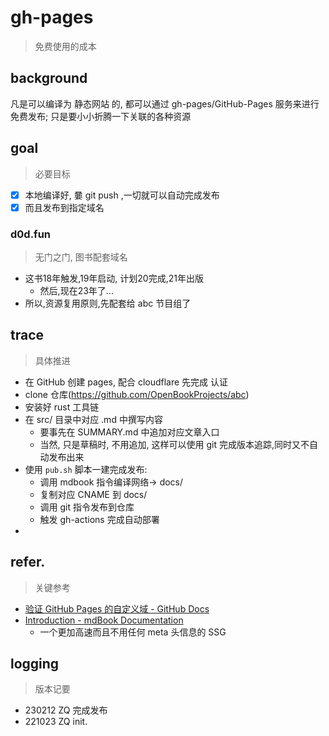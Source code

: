 # gh-pages
> 免费使用的成本

## background

凡是可以编译为 静态网站 的, 都可以通过 gh-pages/GitHub-Pages 服务来进行免费发布;
只是要小小折腾一下关联的各种资源

## goal
> 必要目标

- [x] 本地编译好, 嘦 git push ,一切就可以自动完成发布
- [x] 而且发布到指定域名

### d0d.fun
> 无门之门, 图书配套域名

- 这书18年触发,19年启动, 计划20完成,21年出版
    - 然后,现在23年了...
- 所以,资源复用原则,先配套给 abc 节目组了

## trace
> 具体推进

- 在 GitHub 创建 pages, 配合 cloudflare 先完成 认证
- clone 仓库(https://github.com/OpenBookProjects/abc)
- 安装好 rust 工具链
- 在 src/ 目录中对应 .md 中撰写内容
    - 要事先在 SUMMARY.md 中追加对应文章入口
    - 当然, 只是草稿时, 不用追加, 这样可以使用 git 完成版本追踪,同时又不自动发布出来
- 使用 `pub.sh` 脚本一建完成发布:
    - 调用 mdbook 指令编译网络-> docs/
    - 复制对应 CNAME 到 docs/
    - 调用 git 指令发布到仓库
    - 触发 gh-actions 完成自动部署
- 



## refer.
> 关键参考

- [验证 GitHub Pages 的自定义域 - GitHub Docs](https://docs.github.com/cn/pages/configuring-a-custom-domain-for-your-github-pages-site/troubleshooting-custom-domains-and-github-pages)
- [Introduction - mdBook Documentation](https://rust-lang.github.io/mdBook/#contributing)
    - 一个更加高速而且不用任何 meta 头信息的 SSG

## logging
> 版本记要

- 230212 ZQ 完成发布
- 221023 ZQ init.